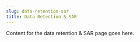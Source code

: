 ```yaml
---
slug: data-retention-sar
title: Data Retention & SAR
---
```


Content for the data retention & SAR page goes here.
